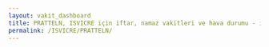 ```yaml
---
layout: vakit_dashboard
title: PRATTELN, ISVICRE için iftar, namaz vakitleri ve hava durumu - ilçe/eyalet seç
permalink: /ISVICRE/PRATTELN/
---
```


<script type="text/javascript">
  var GLOBAL_COUNTRY = 'ISVICRE';
  var GLOBAL_CITY = 'PRATTELN';
  var GLOBAL_STATE = '';
  var lat = 72;
  var lon = 21;
</script>
